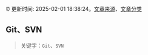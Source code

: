 :alarm_clock: 更新时间: 2025-02-01 18:38:24。[文章来源](/README.md)、[文章分类](/TAGS.md)

## Git、SVN


> 关键字：`Git`、`SVN`



